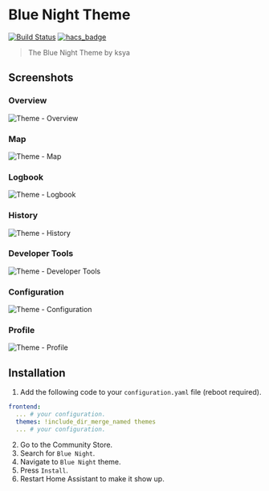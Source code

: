 # Blue Night Theme

[![Build Status](https://www.travis-ci.org/home-assistant-community-themes/blue-night.svg?branch=master)](https://www.travis-ci.org/home-assistant-community-themes/blue-night)
[![hacs_badge](https://img.shields.io/badge/HACS-Default-orange.svg)](https://github.com/custom-components/hacs)

> The Blue Night Theme by ksya

## Screenshots

### Overview

![Theme - Overview](https://raw.githubusercontent.com/home-assistant-community-themes/blue-night/master/docs/theme-overview.png)

### Map

![Theme - Map](https://raw.githubusercontent.com/home-assistant-community-themes/blue-night/master/docs/theme-map.png)

### Logbook

![Theme - Logbook](https://raw.githubusercontent.com/home-assistant-community-themes/blue-night/master/docs/theme-logbook.png)

### History

![Theme - History](https://raw.githubusercontent.com/home-assistant-community-themes/blue-night/master/docs/theme-history.png)

### Developer Tools

![Theme - Developer Tools](https://raw.githubusercontent.com/home-assistant-community-themes/blue-night/master/docs/theme-developer-tools.png)

### Configuration

![Theme - Configuration](https://raw.githubusercontent.com/home-assistant-community-themes/blue-night/master/docs/theme-configuration.png)

### Profile

![Theme - Profile](https://raw.githubusercontent.com/home-assistant-community-themes/blue-night/master/docs/theme-profile.png)

## Installation

1. Add the following code to your `configuration.yaml` file (reboot required).

```yaml
frontend:
  ... # your configuration.
  themes: !include_dir_merge_named themes
  ... # your configuration.
```

2. Go to the Community Store.
3. Search for `Blue Night`.
4. Navigate to `Blue Night` theme.
5. Press `Install`.
6. Restart Home Assistant to make it show up.
